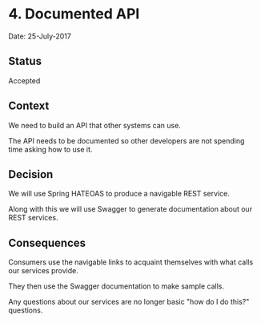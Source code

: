 # 4. Documented API

Date: 25-July-2017

## Status

Accepted

## Context

We need to build an API that other systems can use.

The API needs to be documented so other developers are not spending time asking how to use it.

## Decision

We will use Spring HATEOAS to produce a navigable REST service.

Along with this we will use Swagger to generate documentation about our REST services.

## Consequences

Consumers use the navigable links to acquaint themselves with what calls our services provide.

They then use the Swagger documentation to make sample calls.

Any questions about our services are no longer basic "how do I do this?" questions.